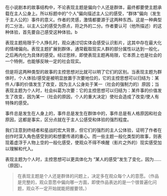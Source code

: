 在小说剧本的故事结构中，不论表现主题是偏向个人还是群体，最终都要使主题承载在主人公身上。所以标题中的“个人”偏向描述主人公的感受，“群体”偏向（发生于主人公的）事件的意义。作者的灵感，激情都要源于这两种东西。这是一种典型的二分法，以主人公的感受为原点，将之外的二分。作者要认可（他所描述）的这种体验，首先要自己感受这种体验。b

表现主题局限于个人挣扎时，观众通过切实体会感受认识影片，这其中存在最大化的情绪偏向。表现主题扩展到群体，通常截取现实人群的部分属性以达到一般化，之后再内化为具体的感受。经过思辨，即使表现主题再局限，它本质上也是社会的一个特例，也能够反映一定的社会现实。

但是将这两种类型的故事的主控思想对比就可以明了它们的区别。当表现主题为群体时，个人体验/感受是被明显放置于次要地位的，它的主控思想可以归结为：某件人/事的价值发生了改变，因为主人公身处于某一（社会的强制力的）原因；当表现主题为个人时，社会纠葛为次要：它的主控思想可以归结为：某件事的价值发生了改变，因为某一（社会的原因，个人的重大决定）使社会造成了改变/使人有特殊的感受。

事件总是发生在人身上的，事件总是发生在群体中的，事件总是有人格原因和社会原因，这都是事实，区分点就在于主人公感受和体验的强烈程度。

我们注意到终结者和星战的宏大背景，但它们的强烈的主人公体验，证明了作者在创作时深入角色感受到的和想要传递的重心。而一些主题一般化类型的故事，则表现着虚浮于人物上空的一般化感受，使观众不得不唤醒（影片之外的）现实感受加以理解和代入。

表现主题为个人时，主控思想可以更具体化为 “某人的感受”发生了变化，因为……（原因）。

> 在表现主题是个人还是群体的问题上，决定多在观众每个人的意愿。（作品是完整的，观众意愿中偏向哪一方面，即使作品表达的是一个很普遍化问题，观众不一定开始就能把握要领。）